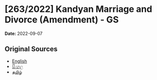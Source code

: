 # [263/2022] Kandyan Marriage and Divorce (Amendment) - GS

**Date:** 2022-09-07

## Original Sources

- [English](https://documents.gov.lk/view/bills/2022/9/263-2022_E.pdf)
- [සිංහල](https://documents.gov.lk/view/bills/2022/9/263-2022_S.pdf)
- [தமிழ்](https://documents.gov.lk/view/bills/2022/9/263-2022_T.pdf)
